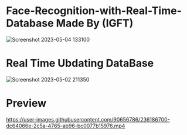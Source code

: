 # Face-Recognition-with-Real-Time-Database Made By (IGFT)
![Screenshot 2023-05-04 133100](https://user-images.githubusercontent.com/90656786/236185357-5676a9ca-eaf9-453f-b3c9-6004176d4773.png)


# Real Time Ubdating DataBase 

![Screenshot 2023-05-02 211350](https://user-images.githubusercontent.com/90656786/236185523-937cf77f-b49d-4fa5-affe-1a5f637b0a79.png)


# Preview




https://user-images.githubusercontent.com/90656786/236186700-dc64066e-2c5a-4765-ab96-bc0077b15976.mp4





